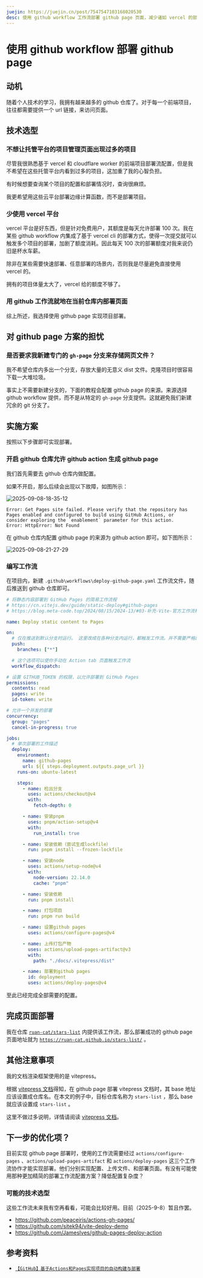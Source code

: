 ```yaml
---
juejin: https://juejin.cn/post/7547547103168020530
desc: 使用 github workflow 工作流部署 github page 页面，减少诸如 vercel 的部署平台提供的免费额度使用，并减少自定义域名维护时的心智负担。
---
```


# 使用 github workflow 部署 github page

## 动机

随着个人技术的学习，我拥有越来越多的 github 仓库了。对于每一个前端项目，往往都需要提供一个 url 链接，来访问页面。

## 技术选型

### 不想让托管平台的项目管理页面出现过多的项目

尽管我很熟悉基于 vercel 和 cloudflare worker 的前端项目部署流配置，但是我不希望在这些托管平台内看到过多的项目，这加重了我的心智负担。

有时候想要查询某个项目的配置和部署情况时，查询很麻烦。

我更希望用这些云平台部署边缘计算函数，而不是部署项目。

### 少使用 vercel 平台

vercel 平台是好东西，但是针对免费用户，其额度是每天允许部署 100 次。我在某些 github workflow 内集成了基于 vercel cli 的部署方式，使得一次提交就可以触发多个项目的部署，加剧了额度消耗。因此每天 100 次的部署额度对我来说仍旧是杯水车薪。

除非在某些需要快速部署、任意部署的场景内，否则我是尽量避免直接使用 vercel 的。

拥有的项目体量太大了，vercel 给的额度不够了。

### 用 github 工作流就地在当前仓库内部署页面

综上所述，我选择使用 github page 实现项目部署。

## 对 github page 方案的担忧

### 是否要求我新建专门的 `gh-page` 分支来存储网页文件？

我不希望仓库内多出一个分支，存放大量的无意义 dist 文件。克隆项目时很容易下载一大堆垃圾。

事实上不需要新建分支的，下面的教程会配置 github page 的来源。来源选择 github workflow 提供，而不是从特定的 `gh-page` 分支提供。这就避免我们新建冗余的 git 分支了。

## 实施方案

按照以下步骤即可实现部署。

### 开启 github 仓库允许 github action 生成 github page

我们首先需要去 github 仓库内做配置。

如果不开启，那么后续会出现以下故障，如图所示：

![2025-09-08-18-35-12](https://gh-img-store.ruan-cat.com/img/2025-09-08-18-35-12.png)

<!--
	这里为了掘金发文，没有使用vitepress的导入代码片段写法，故代码片段会存在更新不及时的情况。
	完整的代码片段 error-repo-not-github-page-config.log
-->

```log
Error: Get Pages site failed. Please verify that the repository has Pages enabled and configured to build using GitHub Actions, or consider exploring the `enablement` parameter for this action.
Error: HttpError: Not Found
```

在 github 仓库内配置 github page 的来源为 github action 即可。如下图所示：

![2025-09-08-21-27-29](https://gh-img-store.ruan-cat.com/img/2025-09-08-21-27-29.png)

### 编写工作流

在项目内，新建 `.github\workflows\deploy-github-page.yaml` 工作流文件，随后推送到 github 仓库即可。

<!--
	这里为了掘金发文，没有使用vitepress的导入代码片段写法，故代码片段会存在更新不及时的情况。
	完整的代码片段 deploy-github-page.yaml
-->

```yaml
# 将静态内容部署到 GitHub Pages 的简易工作流程
# https://cn.vitejs.dev/guide/static-deploy#github-pages
# https://blog.meta-code.top/2024/08/15/2024-13/#03-补充-Vite-官方工作流程样本

name: Deploy static content to Pages

on:
  # 仅在推送到默认分支时运行。 这里改成在各种分支内运行，都触发工作流。并不需要严格的限制为主分支。
  push:
    branches: ["*"]

  # 这个选项可以使你手动在 Action tab 页面触发工作流
  workflow_dispatch:

# 设置 GITHUB_TOKEN 的权限，以允许部署到 GitHub Pages
permissions:
  contents: read
  pages: write
  id-token: write

# 允许一个并发的部署
concurrency:
  group: "pages"
  cancel-in-progress: true

jobs:
  # 单次部署的工作描述
  deploy:
    environment:
      name: github-pages
      url: ${{ steps.deployment.outputs.page_url }}
    runs-on: ubuntu-latest

    steps:
      - name: 检出分支
        uses: actions/checkout@v4
        with:
          fetch-depth: 0

      - name: 安装pnpm
        uses: pnpm/action-setup@v4
        with:
          run_install: true

      - name: 安装依赖（尝试生成lockfile）
        run: pnpm install --frozen-lockfile

      - name: 安装node
        uses: actions/setup-node@v4
        with:
          node-version: 22.14.0
          cache: "pnpm"

      - name: 安装依赖
        run: pnpm install

      - name: 打包项目
        run: pnpm run build

      - name: 设置github pages
        uses: actions/configure-pages@v4

      - name: 上传打包产物
        uses: actions/upload-pages-artifact@v3
        with:
          path: "./docs/.vitepress/dist"

      - name: 部署到github pages
        id: deployment
        uses: actions/deploy-pages@v4
```

至此已经完成全部需要的配置。

## 完成页面部署

我在仓库 [`ruan-cat/stars-list`](https://github.com/ruan-cat/stars-list) 内提供该工作流，那么部署成功的 github page 页面地址就为 [`https://ruan-cat.github.io/stars-list/`](https://ruan-cat.github.io/stars-list/) 。

## 其他注意事项

我的文档渲染框架使用的是 vitepress。

根据 [vitepress 文档](https://vitepress.dev/zh/guide/deploy#github-pages)得知，在 github page 部署 vitepress 文档时，其 base 地址应该设置成仓库名。在本文的例子中，目标仓库名称为 `stars-list` ，那么 base 就应该设置成 `stars-list` 。

这里不做过多说明，详情请阅读 [vitepress 文档](https://vitepress.dev/zh/guide/deploy#setting-a-public-base-path)。

## 下一步的优化项？

目前实现 github page 部署时，使用的工作流需要经过 `actions/configure-pages` 、`actions/upload-pages-artifact` 和 `actions/deploy-pages` 这三个工作流协作才能实现部署。他们分别实现配置、上传文件、和部署页面。有没有可能使用那种更加精简的部署工作流配置方案？降低配置复杂度？

### 可能的技术选型

这些工作流未来我有空再看看，可能会比较好用。目前（2025-9-8）暂且作罢。

- https://github.com/peaceiris/actions-gh-pages/
- https://github.com/sitek94/vite-deploy-demo
- https://github.com/JamesIves/github-pages-deploy-action

## 参考资料

- [`【GitHub】基于Actions和Pages实现项目的自动构建与部署`](https://blog.meta-code.top/2024/08/15/2024-13/)
